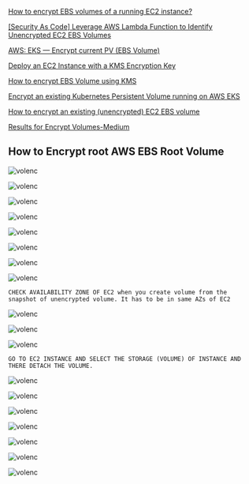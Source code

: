 [How to encrypt EBS volumes of a running EC2 instance?](https://medium.com/@IshwarChandra/how-to-encrypt-ebs-volumes-of-a-running-ec2-instance-a2236b0b45)

[[Security As Code] Leverage AWS Lambda Function to Identify Unencrypted EC2 EBS Volumes](https://aws.plainenglish.io/security-as-code-leverage-aws-lambda-function-to-identify-unencrypted-ec2-ebs-volumes-e8337fc073e6)

[AWS: EKS — Encrypt current PV (EBS Volume)](https://medium.com/@artem.hatchenko/aws-eks-encrypt-current-pv-ebs-volume-69e712573c18)

[Deploy an EC2 Instance with a KMS Encryption Key](https://medium.com/cloud-security/deploy-an-ec2-instance-with-a-kms-encryption-key-6885959036d0)

[How to encrypt EBS Volume using KMS](https://medium.com/@devopslearning/100-days-of-devops-day-23-how-to-encrypt-ebs-volume-using-kms-3706f7990f3)

[Encrypt an existing Kubernetes Persistent Volume running on AWS EKS](https://vimalpaliwal.medium.com/encrypt-an-existing-kubernetes-persistent-volume-running-on-aws-eks-f044268d1017)

[How to encrypt an existing (unencrypted) EC2 EBS volume
](https://levelup.gitconnected.com/how-to-encrypt-an-existing-unencrypted-ec2-ebs-volume-a2f0f5fca735)

[Results for Encrypt Volumes-Medium](https://medium.com/search?q=Encrypt+Volumes)


## How to Encrypt root AWS EBS Root Volume

![volenc](./img/1.png)

![volenc](./img/2.png)

![volenc](./img/3.png)

![volenc](./img/4.png)

![volenc](./img/5.png)

![volenc](./img/6.png)

![volenc](./img/7.png)

![volenc](./img/8.png)



```
CHECK AVAILABILITY ZONE OF EC2 when you create volume from the snapshot of unencrypted volume. It has to be in same AZs of EC2
```
![volenc](./img/10.png)

![volenc](./img/11.png)



![volenc](./img/13.png)

```
GO TO EC2 INSTANCE AND SELECT THE STORAGE (VOLUME) OF INSTANCE AND THERE DETACH THE VOLUME.
```
![volenc](./img/14.png)

![volenc](./img/15.png)

![volenc](./img/16.png)

![volenc](./img/17.png)

![volenc](./img/18.png)

![volenc](./img/19.png)

![volenc](./img/20.png)